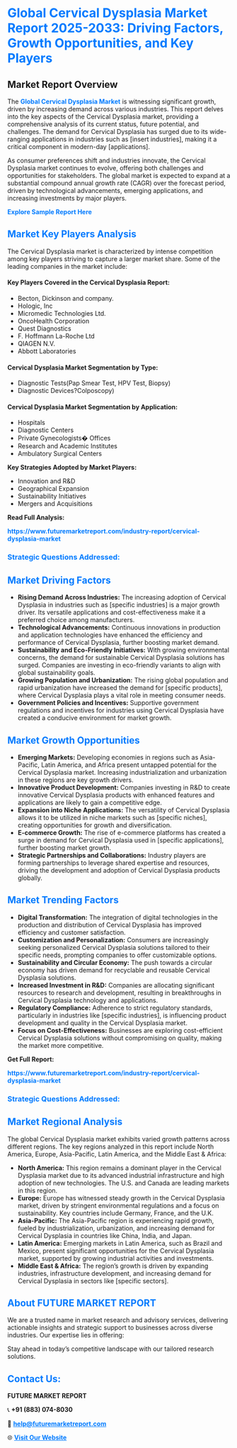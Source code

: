 <h1 style="color: #007BFF;">Global Cervical Dysplasia Market Report 2025-2033: Driving Factors, Growth Opportunities, and Key Players</h1>

<section id="overview">
<h2>Market Report Overview</h2>
<p>The <a href="https://www.futuremarketreport.com/industry-report/cervical-dysplasia-market" style="color: #007BFF; text-decoration: none;"><strong>Global Cervical Dysplasia Market</strong></a> is witnessing significant growth, driven by increasing demand across various industries. This report delves into the key aspects of the Cervical Dysplasia market, providing a comprehensive analysis of its current status, future potential, and challenges. The demand for Cervical Dysplasia has surged due to its wide-ranging applications in industries such as [insert industries], making it a critical component in modern-day [applications].</p>
<p>As consumer preferences shift and industries innovate, the Cervical Dysplasia market continues to evolve, offering both challenges and opportunities for stakeholders. The global market is expected to expand at a substantial compound annual growth rate (CAGR) over the forecast period, driven by technological advancements, emerging applications, and increasing investments by major players.</p>
</section>

<section id="overview">
<p><a href="https://www.futuremarketreport.com/request-sample/reportId=108851" style="color: #007BFF; text-decoration: none;"><strong>Explore Sample Report Here</strong></a></p>
</section>

<section id="key-players">
<h2 style="color: #007BFF;">Market Key Players Analysis</h2>
<p>The Cervical Dysplasia market is characterized by intense competition among key players striving to capture a larger market share. Some of the leading companies in the market include:</p>
<h4>Key Players Covered in the Cervical Dysplasia Report:</h4>
<ul><li>Becton, Dickinson and company.</li><li>Hologic, Inc</li><li>Micromedic Technologies Ltd.</li><li>OncoHealth Corporation</li><li>Quest Diagnostics</li><li>F. Hoffmann La-Roche Ltd</li><li>QIAGEN N.V.</li><li>Abbott Laboratories</li></ul>
<h4>Cervical Dysplasia Market Segmentation by Type:</h4>
<ul><li>Diagnostic Tests(Pap Smear Test, HPV Test, Biopsy)</li><li>Diagnostic Devices?Colposcopy)</li></ul>

<h4>Cervical Dysplasia Market Segmentation by Application:</h4>
<ul><li>Hospitals</li><li>Diagnostic Centers</li><li>Private Gynecologists� Offices</li><li>Research and Academic Institutes</li><li>Ambulatory Surgical Centers</li></ul>
<p><strong>Key Strategies Adopted by Market Players:</strong></p>
<ul>
<li>Innovation and R&D</li>
<li>Geographical Expansion</li>
<li>Sustainability Initiatives</li>
<li>Mergers and Acquisitions</li>
</ul>
</section>

<section>
<p><strong>Read Full Analysis: </strong></p><a href="https://www.futuremarketreport.com/industry-report/cervical-dysplasia-market" style="color: #007BFF; text-decoration: none;"><strong>https://www.futuremarketreport.com/industry-report/cervical-dysplasia-market</strong></a>
<h3 style="color: #007BFF;">Strategic Questions Addressed:</h3>
</section>

<section id="driving-factors">
<h2 style="color: #007BFF;">Market Driving Factors</h2>
<ul>
<li><strong>Rising Demand Across Industries:</strong> The increasing adoption of Cervical Dysplasia in industries such as [specific industries] is a major growth driver. Its versatile applications and cost-effectiveness make it a preferred choice among manufacturers.</li>
<li><strong>Technological Advancements:</strong> Continuous innovations in production and application technologies have enhanced the efficiency and performance of Cervical Dysplasia, further boosting market demand.</li>
<li><strong>Sustainability and Eco-Friendly Initiatives:</strong> With growing environmental concerns, the demand for sustainable Cervical Dysplasia solutions has surged. Companies are investing in eco-friendly variants to align with global sustainability goals.</li>
<li><strong>Growing Population and Urbanization:</strong> The rising global population and rapid urbanization have increased the demand for [specific products], where Cervical Dysplasia plays a vital role in meeting consumer needs.</li>
<li><strong>Government Policies and Incentives:</strong> Supportive government regulations and incentives for industries using Cervical Dysplasia have created a conducive environment for market growth.</li>
</ul>
</section>

<section id="growth-opportunities">
<h2 style="color: #007BFF;">Market Growth Opportunities</h2>
<ul>
<li><strong>Emerging Markets:</strong> Developing economies in regions such as Asia-Pacific, Latin America, and Africa present untapped potential for the Cervical Dysplasia market. Increasing industrialization and urbanization in these regions are key growth drivers.</li>
<li><strong>Innovative Product Development:</strong> Companies investing in R&D to create innovative Cervical Dysplasia products with enhanced features and applications are likely to gain a competitive edge.</li>
<li><strong>Expansion into Niche Applications:</strong> The versatility of Cervical Dysplasia allows it to be utilized in niche markets such as [specific niches], creating opportunities for growth and diversification.</li>
<li><strong>E-commerce Growth:</strong> The rise of e-commerce platforms has created a surge in demand for Cervical Dysplasia used in [specific applications], further boosting market growth.</li>
<li><strong>Strategic Partnerships and Collaborations:</strong> Industry players are forming partnerships to leverage shared expertise and resources, driving the development and adoption of Cervical Dysplasia products globally.</li>
</ul>
</section>

<section id="trending-factors">
<h2 style="color: #007BFF;">Market Trending Factors</h2>
<ul>
<li><strong>Digital Transformation:</strong> The integration of digital technologies in the production and distribution of Cervical Dysplasia has improved efficiency and customer satisfaction.</li>
<li><strong>Customization and Personalization:</strong> Consumers are increasingly seeking personalized Cervical Dysplasia solutions tailored to their specific needs, prompting companies to offer customizable options.</li>
<li><strong>Sustainability and Circular Economy:</strong> The push towards a circular economy has driven demand for recyclable and reusable Cervical Dysplasia solutions.</li>
<li><strong>Increased Investment in R&D:</strong> Companies are allocating significant resources to research and development, resulting in breakthroughs in Cervical Dysplasia technology and applications.</li>
<li><strong>Regulatory Compliance:</strong> Adherence to strict regulatory standards, particularly in industries like [specific industries], is influencing product development and quality in the Cervical Dysplasia market.</li>
<li><strong>Focus on Cost-Effectiveness:</strong> Businesses are exploring cost-efficient Cervical Dysplasia solutions without compromising on quality, making the market more competitive.</li>
</ul>
</section>

<section>
<p><strong>Get Full Report: </strong></p><a href="https://www.futuremarketreport.com/industry-report/cervical-dysplasia-market" style="color: #007BFF; text-decoration: none;"><strong>https://www.futuremarketreport.com/industry-report/cervical-dysplasia-market</strong></a>
<h3 style="color: #007BFF;">Strategic Questions Addressed:</h3>
</section>


<section id="regional-analysis">
<h2 style="color: #007BFF;">Market Regional Analysis</h2>
<p>The global Cervical Dysplasia market exhibits varied growth patterns across different regions. The key regions analyzed in this report include North America, Europe, Asia-Pacific, Latin America, and the Middle East & Africa:</p>
<ul>
<li><strong>North America:</strong> This region remains a dominant player in the Cervical Dysplasia market due to its advanced industrial infrastructure and high adoption of new technologies. The U.S. and Canada are leading markets in this region.</li>
<li><strong>Europe:</strong> Europe has witnessed steady growth in the Cervical Dysplasia market, driven by stringent environmental regulations and a focus on sustainability. Key countries include Germany, France, and the U.K.</li>
<li><strong>Asia-Pacific:</strong> The Asia-Pacific region is experiencing rapid growth, fueled by industrialization, urbanization, and increasing demand for Cervical Dysplasia in countries like China, India, and Japan.</li>
<li><strong>Latin America:</strong> Emerging markets in Latin America, such as Brazil and Mexico, present significant opportunities for the Cervical Dysplasia market, supported by growing industrial activities and investments.</li>
<li><strong>Middle East & Africa:</strong> The region’s growth is driven by expanding industries, infrastructure development, and increasing demand for Cervical Dysplasia in sectors like [specific sectors].</li>
</ul>
</section>

<footer>
<h2 style="color: #007BFF;">About FUTURE MARKET REPORT</h2>
<p>We are a trusted name in market research and advisory services, delivering actionable insights and strategic support to businesses across diverse industries. Our expertise lies in offering:</p>

<p>Stay ahead in today’s competitive landscape with our tailored research solutions.</p>

<h2 style="color: #007BFF;">Contact Us:</h2>
<p><strong>FUTURE MARKET REPORT</strong></p>
<p>📞 <strong>+91 (883) 074-8030</strong></p>
<p>📧 <strong><a href="mailto:help@futuremarketreport.com" style="color: #007BFF;">help@futuremarketreport.com</a></strong></p>
<p>🌐 <strong><a href="https://www.futuremarketreport.com/" style="color: #007BFF;">Visit Our Website</a></strong></p>
</footer>